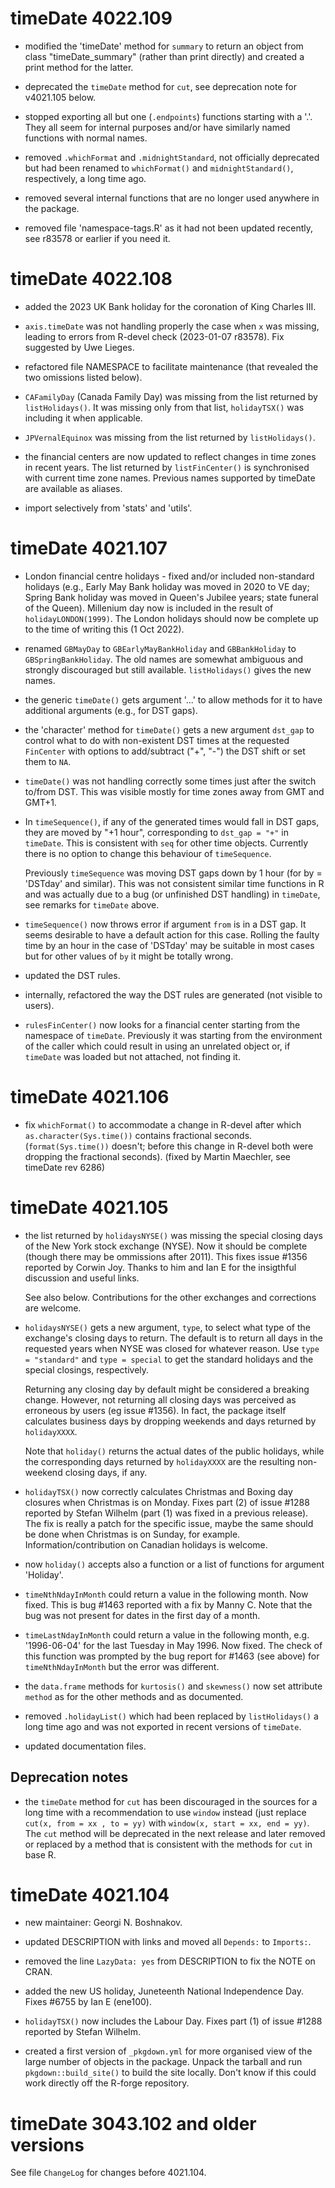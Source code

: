 # timeDate 4022.109

- modified the 'timeDate' method for `summary` to return an object from class
  "timeDate_summary" (rather than print directly) and created a print method for
  the latter.

- deprecated the `timeDate` method for `cut`, see deprecation note for v4021.105
  below.

- stopped exporting all but one (`.endpoints`) functions starting with a
  '.'. They all seem for internal purposes and/or have similarly named functions
  with normal names.

- removed `.whichFormat` and `.midnightStandard`, not officially deprecated but
  had been renamed to `whichFormat()` and `midnightStandard()`, respectively, a
  long time ago.

- removed several internal functions that are no longer used anywhere in the
  package.

- removed file 'namespace-tags.R' as it had not been updated recently, see
  r83578 or earlier if you need it.


# timeDate 4022.108

- added the 2023 UK Bank holiday for the coronation of King Charles III.

- `axis.timeDate` was not handling properly the case when `x` was missing,
  leading to errors from R-devel check (2023-01-07 r83578). Fix suggested by Uwe
  Lieges.

- refactored file NAMESPACE to facilitate maintenance (that revealed the
  two omissions listed below).

- `CAFamilyDay` (Canada Family Day) was missing from the list returned by
  `listHolidays()`. It was missing only from that list, `holidayTSX()` was
  including it when applicable.

- `JPVernalEquinox` was missing from the list returned by `listHolidays()`.

- the financial centers are now updated to reflect changes in time zones in
  recent years. The list returned by `listFinCenter()` is synchronised with
  current time zone names. Previous names supported by timeDate are available as
  aliases.
  
- import selectively from 'stats' and 'utils'.


# timeDate 4021.107

- London financial centre holidays - fixed and/or included non-standard holidays
  (e.g., Early May Bank holiday was moved in 2020 to VE day; Spring Bank holiday
  was moved in Queen's Jubilee years; state funeral of the Queen).  Millenium
  day now is included in the result of `holidayLONDON(1999)`.  The London
  holidays should now be complete up to the time of writing this (1 Oct 2022).

- renamed `GBMayDay` to `GBEarlyMayBankHoliday` and `GBBankHoliday` to
  `GBSpringBankHoliday`. The old names are somewhat ambiguous and strongly
  discouraged but still available. `listHolidays()` gives the new names.

- the generic `timeDate()` gets argument '...' to allow methods for it to have
  additional arguments (e.g., for DST gaps).

- the 'character' method for `timeDate()` gets a new argument `dst_gap` to
  control what to do with non-existent DST times at the requested `FinCenter`
  with options to add/subtract ("+", "-") the DST shift or set them to `NA`.

- `timeDate()` was not handling correctly some times just after the switch
  to/from DST. This was visible mostly for time zones away from GMT and GMT+1.

- In `timeSequence()`, if any of the generated times would fall in DST gaps,
  they are moved by "+1 hour", corresponding to `dst_gap = "+"` in `timeDate`.
  This is consistent with `seq` for other time objects.  Currently there is no
  option to change this behaviour of `timeSequence`.

  Previously `timeSequence` was moving DST gaps down by 1 hour (for by =
  'DSTday' and similar). This was not consistent similar time functions in R and
  was actually due to a bug (or unfinished DST handling) in `timeDate`, see
  remarks for `timeDate` above.
  
- `timeSequence()` now throws error if argument `from` is in a DST gap. It seems
  desirable to have a default action for this case. Rolling the faulty time by
  an hour in the case of 'DSTday' may be suitable in most cases but for other
  values of `by` it might be totally wrong. 

- updated the DST rules.

- internally, refactored the way the DST rules are generated (not visible to
  users).

- `rulesFinCenter()` now looks for a financial center starting from the
  namespace of `timeDate`. Previously it was starting from the environment of
  the caller which could result in using an unrelated object or, if `timeDate`
  was loaded but not attached, not finding it.

  
# timeDate 4021.106

- fix `whichFormat()` to accommodate a change in R-devel after which
  `as.character(Sys.time())` contains fractional seconds. (`format(Sys.time())`
  doesn't; before this change in R-devel both were dropping the fractional
  seconds). (fixed by Martin Maechler, see timeDate rev 6286)


# timeDate 4021.105

- the list returned by `holidaysNYSE()` was missing the special closing days of
  the New York stock exchange (NYSE). Now it should be complete (though there
  may be ommissions after 2011). This fixes issue #1356 reported by Corwin
  Joy. Thanks to him and Ian E for the insigthful discussion and useful links.

  See also below. Contributions for the other exchanges and corrections are
  welcome.

- `holidaysNYSE()` gets a new argument, `type`, to select what type of the
  exchange's closing days to return. The default is to return all days in the
  requested years when NYSE was closed for whatever reason. Use `type = "standard"`
  and `type = special` to get the standard holidays and the special closings,
  respectively.

  Returning any closing day by default might be considered a breaking
  change. However, not returning all closing days was perceived as erroneous by
  users (eg issue #1356). In fact, the package itself calculates business days
  by dropping weekends and days returned by `holidayXXXX`.

  Note that `holiday()` returns the actual dates of the public holidays, while
  the corresponding days returned by `holidayXXXX` are the resulting non-weekend
  closing days, if any.

- `holidayTSX()` now correctly calculates Christmas and Boxing day closures when
   Christmas is on Monday.  Fixes part (2) of issue #1288 reported by Stefan
   Wilhelm (part (1) was fixed in a previous release). The fix is really a patch
   for the specific issue, maybe the same should be done when Christmas is on
   Sunday, for example. Information/contribution on Canadian holidays is
   welcome.

- now `holiday()` accepts also a function or a list of functions for argument
  'Holiday'.

- `timeNthNdayInMonth` could return a value in the following month. Now
  fixed. This is bug #1463 reported with a fix by Manny C. Note that the bug was
  not present for dates in the first day of a month.

- `timeLastNdayInMonth` could return a value in the following month,
  e.g. '1996-06-04' for the last Tuesday in May 1996. Now fixed. The check of
  this function was prompted by the bug report for #1463 (see above) for
  `timeNthNdayInMonth` but the error was different.

- the `data.frame` methods for `kurtosis()` and `skewness()` now set attribute
  `method` as for the other methods and as documented.

- removed `.holidayList()` which had been replaced by `listHolidays()` a long
  time ago and was not exported in recent versions of `timeDate`.

- updated documentation files.

## Deprecation notes

- the `timeDate` method for `cut` has been discouraged in the sources for a long
  time with a recommendation to use `window` instead (just replace `cut(x,
  from = xx , to = yy)` with `window(x, start = xx, end = yy)`. The `cut` method
  will be deprecated in the next release and later removed or replaced by a
  method that is consistent with the methods for `cut` in base R.
  

# timeDate 4021.104

- new maintainer: Georgi N. Boshnakov.

- updated DESCRIPTION with links and moved all `Depends:` to `Imports:`.

- removed the line `LazyData: yes` from DESCRIPTION to fix the NOTE on CRAN.

- added the new US holiday, Juneteenth National Independence Day. Fixes #6755 by
  Ian E (ene100).

- `holidayTSX()` now includes the Labour Day. Fixes part (1) of issue #1288
  reported by Stefan Wilhelm.

- created a first version of `_pkgdown.yml` for more organised view of the large
  number of objects in the package. Unpack the tarball and run
  `pkgdown::build_site()` to build the site locally. Don't know if this could
  work directly off the R-forge repository.
  

# timeDate 3043.102 and older versions

  See file `ChangeLog` for changes before 4021.104.
